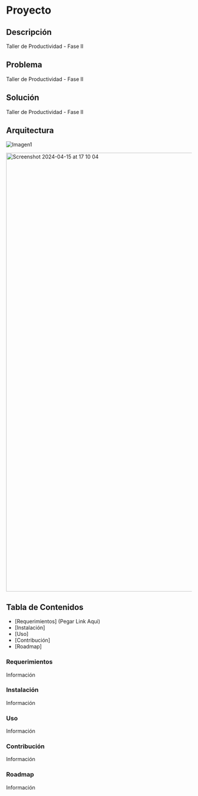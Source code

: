 # Proyecto
## Descripción
 Taller de Productividad - Fase II
## Problema
 Taller de Productividad - Fase II
## Solución
 Taller de Productividad - Fase II
## Arquitectura
 ![Imagen1](https://github.com/Th33J0k33r/PagoNomina/assets/158702084/e2dc221a-f46d-4966-9fad-109848fb9bf8)

 
 <img width="1188" alt="Screenshot 2024-04-15 at 17 10 04" src="https://github.com/carotorrehdz/Fase3/assets/3819186/8dddb367-a248-49d9-9b1b-5ccadcda900d">
 
## Tabla de Contenidos
 - [Requerimientos] (Pegar Link Aqui)
 - [Instalación]
 - [Uso]
 - [Contribución]
 - [Roadmap]
 
### Requerimientos
 Información
### Instalación
 Información
### Uso
 Información
### Contribución
 Información
### Roadmap
 Información
